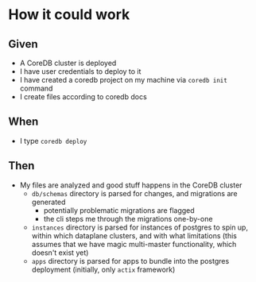 # How it could work

## Given

* A CoreDB cluster is deployed
* I have user credentials to deploy to it
* I have created a coredb project on my machine via `coredb init` command
* I create files according to coredb docs

## When

* I type `coredb deploy`

## Then

* My files are analyzed and good stuff happens in the CoreDB cluster
  * `db/schemas` directory is parsed for changes, and migrations are generated
    * potentially problematic migrations are flagged
    * the cli steps me through the migrations one-by-one
  * `instances` directory is parsed for instances of postgres to spin up, within which dataplane clusters, and with what limitations (this assumes that we have magic multi-master functionality, which doesn't exist yet)
  * `apps` directory is parsed for apps to bundle into the postgres deployment (initially, only `actix` framework)